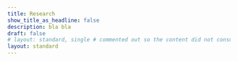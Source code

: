 ```yaml
---
title: Research
show_title_as_headline: false
description: bla bla
draft: false
# layout: standard, single # commented out so the content did not consume the full width of the page
layout: standard
---
```



